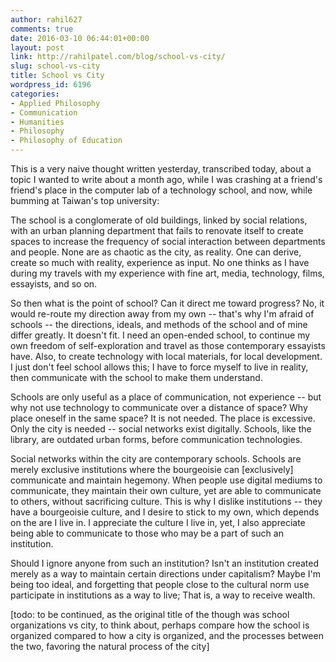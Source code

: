 ```yaml
---
author: rahil627
comments: true
date: 2016-03-10 06:44:01+00:00
layout: post
link: http://rahilpatel.com/blog/school-vs-city/
slug: school-vs-city
title: School vs City
wordpress_id: 6196
categories:
- Applied Philosophy
- Communication
- Humanities
- Philosophy
- Philosophy of Education
---
```


This is a very naive thought written yesterday, transcribed today, about a topic I wanted to write about a month ago, while I was crashing at a friend's friend's place in the computer lab of a technology school, and now, while bumming at Taiwan's top university:

The school is a conglomerate of old buildings, linked by social relations, with an urban planning department that fails to renovate itself to create spaces to increase the frequency of social interaction between departments and people. None are as chaotic as the city, as reality. One can derive, create so much with reality, experience as input. No one thinks as I have during my travels with my experience with fine art, media, technology, films, essayists, and so on.

So then what is the point of school? Can it direct me toward progress? No, it would re-route my direction away from my own -- that's why I'm afraid of schools -- the directions, ideals, and methods of the school and of mine differ greatly. It doesn't fit. I need an open-ended school, to continue my own freedom of self-exploration and travel as those contemporary essayists have. Also, to create technology with local materials, for local development. I just don't feel school allows this; I have to force myself to live in reality, then communicate with the school to make them understand.

Schools are only useful as a place of communication, not experience -- but why not use technology to communicate over a distance of space? Why place oneself in the same space? It is not needed. The place is excessive. Only the city is needed -- social networks exist digitally. Schools, like the library, are outdated urban forms, before communication technologies.

Social networks within the city are contemporary schools. Schools are merely exclusive institutions where the bourgeoisie can [exclusively] communicate and maintain hegemony. When people use digital mediums to communicate, they maintain their own culture, yet are able to communicate to others, without sacrificing culture. This is why I dislike institutions -- they have a bourgeoisie culture, and I desire to stick to my own, which depends on the are I live in. I appreciate the culture I live in, yet, I also appreciate being able to communicate to those who may be a part of such an institution.

Should I ignore anyone from such an institution? Isn't an institution created merely as a way to maintain certain directions under capitalism? Maybe I'm being too ideal, and forgetting that people close to the cultural norm use participate in institutions as a way to live; That is, a way to receive wealth.

[todo: to be continued, as the original title of the though was school organizations vs city, to think about, perhaps compare how the school is organized compared to how a city is organized, and the processes between the two, favoring the natural process of the city]
